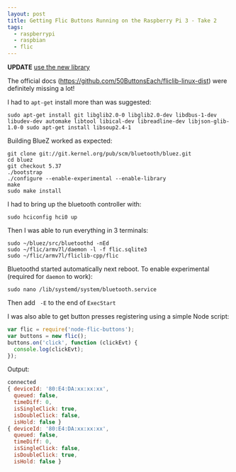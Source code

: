 ```yaml
---
layout: post
title: Getting Flic Buttons Running on the Raspberry Pi 3 - Take 2
tags:
  - raspberrypi
  - raspbian
  - flic
---
```


**UPDATE** [use the new library](http://blog.denwilliams.net/2017/05/18/flic-hci-on-raspberry-pi/)

The official docs (https://github.com/50ButtonsEach/fliclib-linux-dist) were definitely missing a lot!

I had to `apt-get` install more than was suggested:

```
sudo apt-get install git libglib2.0-0 libglib2.0-dev libdbus-1-dev libudev-dev automake libtool libical-dev libreadline-dev libjson-glib-1.0-0 sudo apt-get install libsoup2.4-1
```

Building BlueZ worked as expected:

```
git clone git://git.kernel.org/pub/scm/bluetooth/bluez.git
cd bluez
git checkout 5.37
./bootstrap
./configure --enable-experimental --enable-library
make
sudo make install
```

I had to bring up the bluetooth controller with:

```
sudo hciconfig hci0 up
```

Then I was able to run everything in 3 terminals:

```
sudo ~/bluez/src/bluetoothd -nEd
sudo ~/flic/armv7l/daemon -l -f flic.sqlite3
sudo ~/flic/armv7l/fliclib-cpp/flic
```

Bluetoothd started automatically next reboot. To enable experimental (required for `daemon` to work):

```
sudo nano /lib/systemd/system/bluetooth.service
```

Then add ` -E` to the end of `ExecStart`

I was also able to get button presses registering using a simple Node script:

```js
var flic = require('node-flic-buttons');
var buttons = new flic();
buttons.on('click', function (clickEvt) {
  console.log(clickEvt);
});
```

Output:
```js
connected
{ deviceId: '80:E4:DA:xx:xx:xx',
  queued: false,
  timeDiff: 0,
  isSingleClick: true,
  isDoubleClick: false,
  isHold: false }
{ deviceId: '80:E4:DA:xx:xx:xx',
  queued: false,
  timeDiff: 0,
  isSingleClick: false,
  isDoubleClick: true,
  isHold: false }
```
